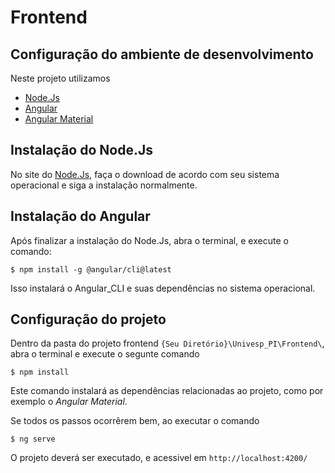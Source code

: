 # Frontend

## Configuração do ambiente de desenvolvimento

Neste projeto utilizamos

- [Node.Js](https://nodejs.org/en)
- [Angular](https://angular.io/)
- [Angular Material](https://material.angular.io/)

## Instalação do Node.Js

No site do [Node.Js](https://nodejs.org/en/download/current), faça o download de acordo com seu sistema operacional e siga a instalação normalmente.

## Instalação do Angular

Após finalizar a instalação do Node.Js, abra o terminal, e execute o comando:

`$ npm install -g @angular/cli@latest`

Isso instalará o Angular_CLI e suas dependências no sistema operacional. 

## Configuração do projeto

Dentro da pasta do projeto frontend `{Seu Diretório}\Univesp_PI\Frontend\`, abra o terminal e execute o segunte comando 

`$ npm install`

Este comando instalará as dependências relacionadas ao projeto, como por exemplo o _Angular Material_.

Se todos os passos ocorrêrem bem, ao executar o comando

`$ ng serve`

O projeto deverá ser executado, e acessivel em `http://localhost:4200/`
